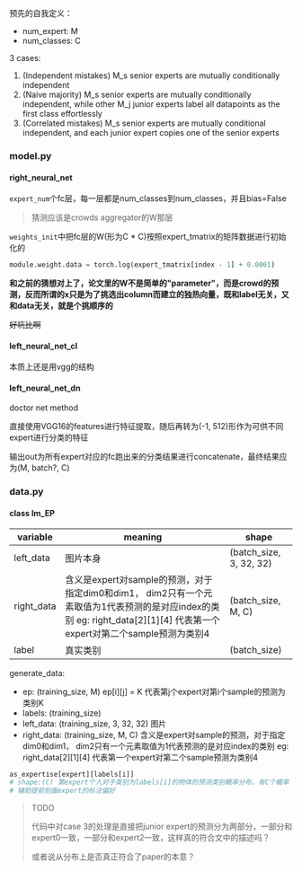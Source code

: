 

预先的自我定义：

- num_expert: M
- num_classes: C



3 cases:

1. (Independent mistakes) M_s senior experts are mutually conditionally independent
2. (Naive majority) M_s senior experts are mutually conditionally independent, while other M_j junior experts label all datapoints as the first class effortlessly
3. (Correlated mistakes) M_s senior experts are mutually conditional independent, and each junior expert copies one of the senior experts



### model.py

#### right_neural_net

`expert_num`个fc层，每一层都是num_classes到num_classes，并且bias=False

> 猜测应该是crowds aggregator的W那层



`weights_init`中把fc层的W(形为C * C)按照expert_tmatrix的矩阵数据进行初始化的

```python
module.weight.data = torch.log(expert_tmatrix[index - 1] + 0.0001) 
```

**和之前的猜想对上了，论文里的W不是简单的"parameter"，而是crowd的预测，反而所谓的x只是为了挑选出column而建立的独热向量，既和label无关，又和data无关，就是个挑顺序的**

~~好坑比啊~~



#### left_neural_net_cl

本质上还是用vgg的结构



#### left_neural_net_dn

doctor net method

直接使用VGG16的features进行特征提取，随后再转为(-1, 512)形作为可供不同expert进行分类的特征

输出out为所有expert对应的fc跑出来的分类结果进行concatenate，最终结果应为(M, batch?, C)



### data.py





#### class Im_EP

| variable   | meaning                                                      | shape                   |
| ---------- | ------------------------------------------------------------ | ----------------------- |
| left_data  | 图片本身                                                     | (batch_size, 3, 32, 32) |
| right_data | 含义是expert对sample的预测，对于指定dim0和dim1， dim2只有一个元素取值为1代表预测的是对应index的类别  eg: right_data[2]\[1]\[4]  代表第一个expert对第二个sample预测为类别4 | (batch_size, M, C)      |
| label      | 真实类别                                                     | (batch_size)            |





generate_data:

- ep: (training_size, M)   ep[i]\[j] = K 代表第j个expert对第i个sample的预测为类别K
- labels: (training_size)
- left_data: (training_size, 3, 32, 32)    图片
- right_data: (training_size, M, C)   含义是expert对sample的预测，对于指定dim0和dim1， dim2只有一个元素取值为1代表预测的是对应index的类别  eg: right_data[2]\[1]\[4]  代表第一个expert对第二个sample预测为类别4



```python
as_expertise[expert][labels[i]]  
# shape:(C) 第expert个人对于类别为labels[i]的物体的预测类别概率分布，有C个概率
# 辅助提前刻画expert的标注偏好
```



> TODO
>
> 代码中对case 3的处理是直接把junior expert的预测分为两部分，一部分和expert0一致，一部分和expert2一致，这样真的符合文中的描述吗？
>
> 或者说从分布上是否真正符合了paper的本意？
